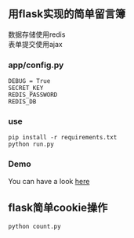 ## 用flask实现的简单留言簿
数据存储使用redis  
表单提交使用ajax  
### app/config.py

    DEBUG = True
    SECRET_KEY
    REDIS_PASSWORD
    REDIS_DB
### use
    pip install -r requirements.txt
    python run.py
### Demo
You can have a look [ here ](http://honmaple.cn)

## flask简单cookie操作
    python count.py

